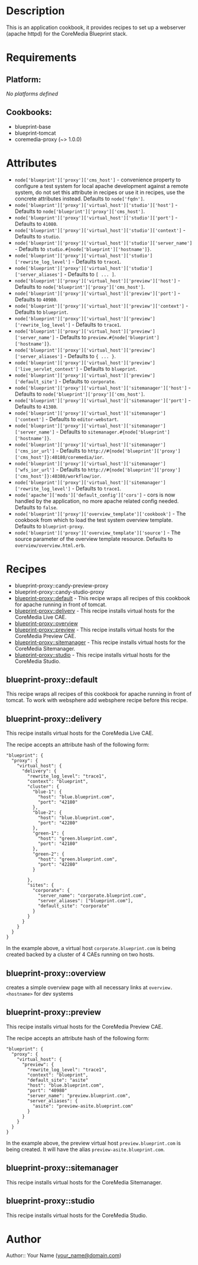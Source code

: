 # Description

This is an application cookbook, it provides recipes to set up a webserver (apache httpd) for the CoreMedia Blueprint stack.
# Requirements

## Platform:

*No platforms defined*

## Cookbooks:

* blueprint-base
* blueprint-tomcat
* coremedia-proxy (~> 1.0.0)

# Attributes

* `node['blueprint']['proxy']['cms_host']` - convenience property to configure a test system for local apache development against a remote system, do not set this attribute in recipes or use it in recipes, use the concrete attributes instead. Defaults to `node['fqdn']`.
* `node['blueprint']['proxy']['virtual_host']['studio']['host']` -  Defaults to `node['blueprint']['proxy']['cms_host']`.
* `node['blueprint']['proxy']['virtual_host']['studio']['port']` -  Defaults to `41080`.
* `node['blueprint']['proxy']['virtual_host']['studio']['context']` -  Defaults to `studio`.
* `node['blueprint']['proxy']['virtual_host']['studio']['server_name']` -  Defaults to `studio.#{node['blueprint']['hostname']}`.
* `node['blueprint']['proxy']['virtual_host']['studio']['rewrite_log_level']` -  Defaults to `trace1`.
* `node['blueprint']['proxy']['virtual_host']['studio']['server_aliases']` -  Defaults to `[ ... ]`.
* `node['blueprint']['proxy']['virtual_host']['preview']['host']` -  Defaults to `node['blueprint']['proxy']['cms_host']`.
* `node['blueprint']['proxy']['virtual_host']['preview']['port']` -  Defaults to `40980`.
* `node['blueprint']['proxy']['virtual_host']['preview']['context']` -  Defaults to `blueprint`.
* `node['blueprint']['proxy']['virtual_host']['preview']['rewrite_log_level']` -  Defaults to `trace1`.
* `node['blueprint']['proxy']['virtual_host']['preview']['server_name']` -  Defaults to `preview.#{node['blueprint']['hostname']}`.
* `node['blueprint']['proxy']['virtual_host']['preview']['server_aliases']` -  Defaults to `{ ... }`.
* `node['blueprint']['proxy']['virtual_host']['preview']['live_servlet_context']` -  Defaults to `blueprint`.
* `node['blueprint']['proxy']['virtual_host']['preview']['default_site']` -  Defaults to `corporate`.
* `node['blueprint']['proxy']['virtual_host']['sitemanager']['host']` -  Defaults to `node['blueprint']['proxy']['cms_host']`.
* `node['blueprint']['proxy']['virtual_host']['sitemanager']['port']` -  Defaults to `41380`.
* `node['blueprint']['proxy']['virtual_host']['sitemanager']['context']` -  Defaults to `editor-webstart`.
* `node['blueprint']['proxy']['virtual_host']['sitemanager']['server_name']` -  Defaults to `sitemanager.#{node['blueprint']['hostname']}`.
* `node['blueprint']['proxy']['virtual_host']['sitemanager']['cms_ior_url']` -  Defaults to `http://#{node['blueprint']['proxy']['cms_host']}:40180/coremedia/ior`.
* `node['blueprint']['proxy']['virtual_host']['sitemanager']['wfs_ior_url']` -  Defaults to `http://#{node['blueprint']['proxy']['cms_host']}:40380/workflow/ior`.
* `node['blueprint']['proxy']['virtual_host']['sitemanager']['rewrite_log_level']` -  Defaults to `trace1`.
* `node['apache']['mods']['default_config']['cors']` - cors is now handled by the application, no more apache related config needed. Defaults to `false`.
* `node['blueprint']['proxy']['overview_template']['cookbook']` - The cookbook from which to load the test system overview template. Defaults to `blueprint-proxy`.
* `node['blueprint']['proxy']['overview_template']['source']` - The source parameter of the overview template resource. Defaults to `overview/overview.html.erb`.

# Recipes

* blueprint-proxy::candy-preview-proxy
* blueprint-proxy::candy-studio-proxy
* [blueprint-proxy::default](#blueprint-proxydefault) - This recipe wraps all recipes of this cookbook for apache running in front of tomcat.
* [blueprint-proxy::delivery](#blueprint-proxydelivery) - This recipe installs virtual hosts for the CoreMedia Live CAE.
* [blueprint-proxy::overview](#blueprint-proxyoverview)
* [blueprint-proxy::preview](#blueprint-proxypreview) - This recipe installs virtual hosts for the CoreMedia Preview CAE.
* [blueprint-proxy::sitemanager](#blueprint-proxysitemanager) - This recipe installs virtual hosts for the CoreMedia Sitemanager.
* [blueprint-proxy::studio](#blueprint-proxystudio) - This recipe installs virtual hosts for the CoreMedia Studio.

## blueprint-proxy::default

This recipe wraps all recipes of this cookbook for apache running in front of tomcat. To work with websphere add websphere recipe before this recipe.

## blueprint-proxy::delivery

This recipe installs virtual hosts for the CoreMedia Live CAE.

The recipe accepts an attribute hash of the following form:

```
"blueprint": {
  "proxy": {
    "virtual_host": {
      "delivery": {
        "rewrite_log_level": "trace1",
        "context": "blueprint",
        "cluster": {
          "blue-1": {
            "host": "blue.blueprint.com",
            "port": "42180"
          },
          "blue-2": {
            "host": "blue.blueprint.com",
            "port": "42280"
          },
          "green-1": {
            "host": "green.blueprint.com",
            "port": "42180"
          },
          "green-2": {
            "host": "green.blueprint.com",
            "port": "42280"
          }

        },
        "sites": {
          "corporate": {
            "server_name": "corporate.blueprint.com",
            "server_aliases": ["blueprint.com"],
            "default_site": "corporate"
          }
        }
      }
    }
  }
}
```

In the example above, a virtual host `corporate.blueprint.com` is being created backed by a cluster of 4 CAEs running on
two hosts.


## blueprint-proxy::overview

creates a simple overview page with all necessary links at `overview.<hostname>` for dev systems

## blueprint-proxy::preview

This recipe installs virtual hosts for the CoreMedia Preview CAE.

The recipe accepts an attribute hash of the following form:

```
"blueprint": {
  "proxy": {
    "virtual_host": {
      "preview": {
        "rewrite_log_level": "trace1",
        "context": "blueprint",
        "default_site": "asite"
        "host": "blue.blueprint.com",
        "port": "40980"
        "server_name": "preview.blueprint.com",
        "server_aliases": {
          "asite": "preview-asite.blueprint.com"
        }
      }
    }
  }
}
```

In the example above, the preview virtual host `preview.blueprint.com` is being created. It will have the alias
`preview-asite.blueprint.com`.


## blueprint-proxy::sitemanager

This recipe installs virtual hosts for the CoreMedia Sitemanager.

## blueprint-proxy::studio

This recipe installs virtual hosts for the CoreMedia Studio.

# Author

Author:: Your Name (<your_name@domain.com>)
